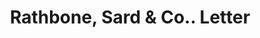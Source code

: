 ---
doi: 10.7916/D8X368HR
date_other: '1890'
date_other_textual: 1890-1899
form: correspondence
genre:
- Letters (correspondence)
name:
- Rathbone, Sard & Co.
object_in_context_url: https://biggert.cul.columbia.edu/items/view/ave_biggert_00237
subject_hierarchical_geographic:
- Chicago, Illinois, United States
subject_name:
- Rathbone, Sard & Co.
title: Rathbone, Sard & Co.. Letter
sort_title: Rathbone, Sard & Co.. Letter
call_number: ave_biggert_00237
coordinates:
- 41.83694444444445,-87.68472222222222
pid: ave_biggert_00237
identifiers: ave_biggert_00237
thumbnail: https://derivativo-1.library.columbia.edu/iiif/2/ldpd:345128/full/!256,256/0/native.jpg
permalink: /biggert/ave_biggert_00237/
layout: iiif-image-page
---